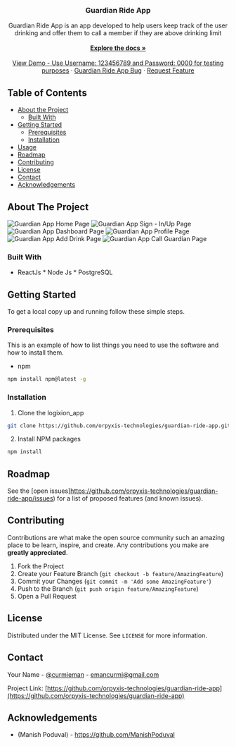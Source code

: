 <!--
https://guardian-ride-app.vercel.app/ 
https://guardian-ride-app.herokuapp.com/
https://github.com/orpyxis-technologies/guardian-ride-api
https://github.com/orpyxis-technologies/guardian-ride-app
-->


<!-- PROJECT LOGO -->
<br />
<p align="center">
  <!--<a href="https://github.com/orpyxis-technologies/guardian-ride-app">
    <img src="images/logo.png" alt="Logo" width="80" height="80">
  </a>-->

   <h3 align="center">Guardian Ride App</h3>

  <p align="center">
    Guardian Ride App is an app developed to help users keep track of the user drinking and offer them to call a member if they are above drinking limit<br/>
    <br />
    <a href="https://github.com/orpyxis-technologies/guardian-ride-app"><strong>Explore the docs »</strong></a>
    <br />
    <br />
    <a href="https://guardian-ride-app.vercel.app/">View Demo - Use Username: 123456789 and Password: 0000 for testing purposes</a>
    ·
    <a href="https://github.com/orpyxis-technologies/guardian-ride-app/issues">Guardian Ride App Bug</a>
    ·
    <a href="https://github.com/orpyxis-technologies/guardian-ride-app/issues">Request Feature</a>
  </p>
</p>



<!-- TABLE OF CONTENTS -->
## Table of Contents

* [About the Project](#about-the-project)
  * [Built With](#built-with)
* [Getting Started](#getting-started)
  * [Prerequisites](#prerequisites)
  * [Installation](#installation)
* [Usage](#usage)
* [Roadmap](#roadmap)
* [Contributing](#contributing)
* [License](#license)
* [Contact](#contact)
* [Acknowledgements](#acknowledgements)



<!-- ABOUT THE PROJECT -->
## About The Project

![Guardian App Home Page](https://github.com/orpyxis-technologies/guardian-ride-app/blob/master/screenshots/screencapture-guardian-ride-app-vercel-app-2020-12-08-18_55_58.png)
![Guardian App Sign - In/Up Page](https://github.com/orpyxis-technologies/guardian-ride-app/blob/master/screenshots/screencapture-guardian-ride-app-vercel-app-SignUp-2020-12-08-18_56_06.png)
![Guardian App Dashboard Page](https://github.com/orpyxis-technologies/guardian-ride-app/blob/master/screenshots/screencapture-guardian-ride-app-vercel-app-SignedIn-2020-12-08-18_58_11.png)
![Guardian App Profile Page](https://github.com/orpyxis-technologies/guardian-ride-app/blob/master/screenshots/screencapture-guardian-ride-app-vercel-app-Profile-2020-12-08-19_01_34.png)
![Guardian App Add Drink Page](https://github.com/orpyxis-technologies/guardian-ride-app/blob/master/screenshots/screencapture-guardian-ride-app-vercel-app-Profile-2020-12-08-19_01_34.png)
![Guardian App Call Guardian Page](https://github.com/orpyxis-technologies/guardian-ride-app/blob/master/screenshots/screencapture-guardian-ride-app-vercel-app-SignedIn-2020-12-08-19_01_19.png)


### Built With

* ReactJs * Node Js * PostgreSQL 




<!-- GETTING STARTED -->
## Getting Started

To get a local copy up and running follow these simple steps.

### Prerequisites

This is an example of how to list things you need to use the software and how to install them.
* npm
```sh
npm install npm@latest -g
```

### Installation
 
1. Clone the logixion_app
```sh
git clone https://github.com/orpyxis-technologies/guardian-ride-app.git
```
2. Install NPM packages
```sh
npm install
```


<!-- ROADMAP -->
## Roadmap

See the [open issues]https://github.com/orpyxis-technologies/guardian-ride-app/issues) for a list of proposed features (and known issues).



<!-- CONTRIBUTING -->
## Contributing

Contributions are what make the open source community such an amazing place to be learn, inspire, and create. Any contributions you make are **greatly appreciated**.

1. Fork the Project
2. Create your Feature Branch (`git checkout -b feature/AmazingFeature`)
3. Commit your Changes (`git commit -m 'Add some AmazingFeature'`)
4. Push to the Branch (`git push origin feature/AmazingFeature`)
5. Open a Pull Request



<!-- LICENSE -->
## License

Distributed under the MIT License. See `LICENSE` for more information.



<!-- CONTACT -->
## Contact

Your Name - [@curmieman](https://twitter.com/curmieman) - emancurmi@gmail.com

Project Link: [https://github.com/orpyxis-technologies/guardian-ride-app](https://github.com/orpyxis-technologies/guardian-ride-app)



<!-- ACKNOWLEDGEMENTS -->
## Acknowledgements

* (Manish Poduval) - https://github.com/ManishPoduval


